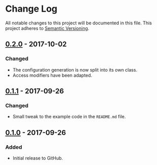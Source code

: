 # Change Log
All notable changes to this project will be documented in this file.
This project adheres to [Semantic Versioning](http://semver.org/).

## [0.2.0] - 2017-10-02
### Changed
- The configuration generation is now split into its own class.
- Access modifiers have been adapted.

## [0.1.1] - 2017-09-26
### Changed
- Small tweak to the example code in the `README.md` file.

## [0.1.0] - 2017-09-26
### Added
- Initial release to GitHub.

[0.2.0]: https://github.com/brightnucleus/mime-types/compare/v0.1.1...v0.2.0
[0.1.1]: https://github.com/brightnucleus/mime-types/compare/v0.1.0...v0.1.1
[0.1.0]: https://github.com/brightnucleus/mime-types/compare/v0.0.0...v0.1.0
